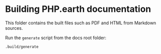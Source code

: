 # Building PHP.earth documentation

This folder contains the built files such as PDF and HTML from Markdown sources.

Run the `generate` script from the docs root folder:

```bash
.build/generate
```
